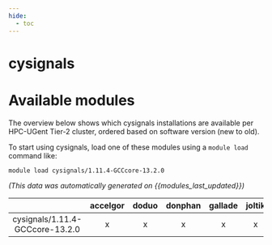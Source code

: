 ```yaml
---
hide:
  - toc
---
```


cysignals
=========

# Available modules


The overview below shows which cysignals installations are available per HPC-UGent Tier-2 cluster, ordered based on software version (new to old).

To start using cysignals, load one of these modules using a `module load` command like:

```shell
module load cysignals/1.11.4-GCCcore-13.2.0
```

*(This data was automatically generated on {{modules_last_updated}})*  

| |accelgor|doduo|donphan|gallade|joltik|shinx|skitty|
| :---: | :---: | :---: | :---: | :---: | :---: | :---: | :---: |
|cysignals/1.11.4-GCCcore-13.2.0|x|x|x|x|x|x|x|
